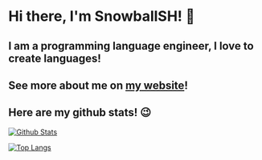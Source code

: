 # Hi there, I'm SnowballSH! 👋

## I am a programming language engineer, I love to create languages!
## See more about me on [my website](http://snowballsh.me/)!

## Here are my github stats! 😉
[![Github Stats](https://github-readme-stats.vercel.app/api?username=SnowballSH&show_icons=true&theme=buefy)](https://github.com/SnowballSH/)

[![Top Langs](https://github-readme-stats.vercel.app/api/top-langs/?username=SnowballSH&show_icons=true&theme=buefy&layout=compact&langs_count=8)](https://github.com/SnowballSH/)
